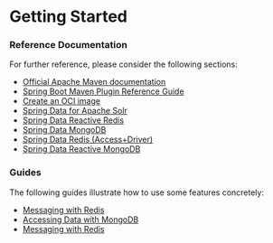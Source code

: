 # Getting Started

### Reference Documentation
For further reference, please consider the following sections:

* [Official Apache Maven documentation](https://maven.apache.org/guides/index.html)
* [Spring Boot Maven Plugin Reference Guide](https://docs.spring.io/spring-boot/docs/2.3.5.RELEASE/maven-plugin/reference/html/)
* [Create an OCI image](https://docs.spring.io/spring-boot/docs/2.3.5.RELEASE/maven-plugin/reference/html/#build-image)
* [Spring Data for Apache Solr](https://docs.spring.io/spring-boot/docs/2.3.5.RELEASE/reference/htmlsingle/#boot-features-solr)
* [Spring Data Reactive Redis](https://docs.spring.io/spring-boot/docs/2.3.5.RELEASE/reference/htmlsingle/#boot-features-redis)
* [Spring Data MongoDB](https://docs.spring.io/spring-boot/docs/2.3.5.RELEASE/reference/htmlsingle/#boot-features-mongodb)
* [Spring Data Redis (Access+Driver)](https://docs.spring.io/spring-boot/docs/2.3.5.RELEASE/reference/htmlsingle/#boot-features-redis)
* [Spring Data Reactive MongoDB](https://docs.spring.io/spring-boot/docs/2.3.5.RELEASE/reference/htmlsingle/#boot-features-mongodb)

### Guides
The following guides illustrate how to use some features concretely:

* [Messaging with Redis](https://spring.io/guides/gs/messaging-redis/)
* [Accessing Data with MongoDB](https://spring.io/guides/gs/accessing-data-mongodb/)
* [Messaging with Redis](https://spring.io/guides/gs/messaging-redis/)

